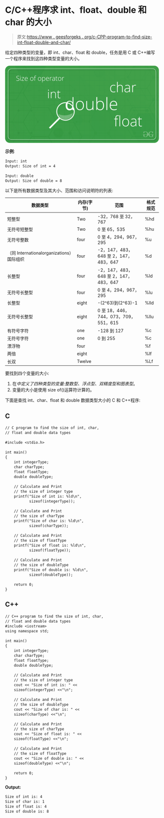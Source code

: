 # C/C++程序求 int、float、double 和 char 的大小

> 原文:[https://www . geesforgeks . org/c-CPP-program-to-find-size-int-float-double-and-char/](https://www.geeksforgeeks.org/c-cpp-program-to-find-the-size-of-int-float-double-and-char/)

给定四种类型的变量，即 int、char、float 和 double，任务是用 C 或 C++编写一个程序来找到这四种类型变量的大小。

![sizeof](img/f252029c8bd60a2e37d663c5b770148d.png)

**示例**:

```
Input: int
Output: Size of int = 4

Input: double
Output: Size of double = 8

```

以下是所有数据类型及其大小、范围和访问说明符的列表:

| 数据类型 | 内存(字节) | 范围 | 格式规范 |
| --- | --- | --- | --- |
| 短整型 | Two | -32，768 至 32，767 | %hd |
| 无符号短整型 | Two | 0 至 65，535 | %hu |
| 无符号整数 | four | 0 至 4，294，967，295 | %u |
| （同 Internationalorganizations）国际组织 | four | -2，147，483，648 至 2，147，483，647 | %d |
| 长整型 | four | -2，147，483，648 至 2，147，483，647 | %ld |
| 无符号长整型 | four | 0 至 4，294，967，295 | %lu |
| 长整型 | eight | -(2^63)到(2^63)-1 | %lld |
| 无符号长整型 | eight | 0 至 18，446，744，073，709，551，615 | %llu |
| 有符号字符 | one | -128 到 127 | %c |
| 无符号字符 | one | 0 到 255 | %c |
| 漂浮物 | four |  | %f |
| 两倍 | eight |  | %lf |
| 长双 | Twelve |  | %Lf |

要找到四个变量的大小:

1.  在*中定义了四种类型的变量:整数型、浮点型、双精度型和图表型*。
2.  变量的大小是使用 size of()运算符计算的。

下面是查找 int、char、float 和 double 数据类型大小的 C 和 C++程序:

## C

```
// C program to find the size of int, char,
// float and double data types

#include <stdio.h>

int main()
{
    int integerType;
    char charType;
    float floatType;
    double doubleType;

    // Calculate and Print
    // the size of integer type
    printf("Size of int is: %ld\n",
           sizeof(integerType));

    // Calculate and Print
    // the size of charType
    printf("Size of char is: %ld\n",
           sizeof(charType));

    // Calculate and Print
    // the size of floatType
    printf("Size of float is: %ld\n",
           sizeof(floatType));

    // Calculate and Print
    // the size of doubleType
    printf("Size of double is: %ld\n",
           sizeof(doubleType));

    return 0;
}
```

## C++

```
// C++ program to find the size of int, char,
// float and double data types
#include <iostream>
using namespace std;

int main() 
{ 
    int integerType; 
    char charType; 
    float floatType; 
    double doubleType; 

    // Calculate and Print 
    // the size of integer type 
    cout << "Size of int is: " << 
    sizeof(integerType) <<"\n"; 

    // Calculate and Print 
    // the size of doubleType 
    cout << "Size of char is: " << 
    sizeof(charType) <<"\n"; 

    // Calculate and Print 
    // the size of charType 
    cout << "Size of float is: " << 
    sizeof(floatType) <<"\n";

    // Calculate and Print 
    // the size of floatType 
    cout << "Size of double is: " << 
    sizeof(doubleType) <<"\n"; 

    return 0; 
} 
```

**Output:**

```
Size of int is: 4
Size of char is: 1
Size of float is: 4
Size of double is: 8

```